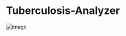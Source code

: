 # Tuberculosis-Analyzer

![image](https://github.com/MainakRepositor/Pneumonia-Analyzer/assets/64016811/d9ececd2-1fca-44f1-9022-e31e768e9a1c)
